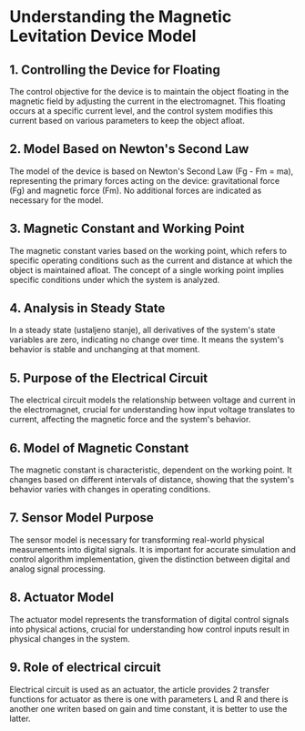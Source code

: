 # Understanding the Magnetic Levitation Device Model

## 1. Controlling the Device for Floating
The control objective for the device is to maintain the object floating in the magnetic field by
adjusting the current in the electromagnet. This floating occurs at a specific current level, 
and the control system modifies this current based on various parameters to keep the object afloat.

## 2. Model Based on Newton's Second Law
The model of the device is based on Newton's Second Law (Fg - Fm = ma), representing the primary
forces acting on the device: gravitational force (Fg) and magnetic force (Fm). No additional forces
are indicated as necessary for the model.

## 3. Magnetic Constant and Working Point
The magnetic constant varies based on the working point, which refers to specific operating conditions
such as the current and distance at which the object is maintained afloat. The concept of a single
working point implies specific conditions under which the system is analyzed.

## 4. Analysis in Steady State
In a steady state (ustaljeno stanje), all derivatives of the system's state variables are zero,
indicating no change over time. It means the system's behavior is stable and unchanging at that moment.

## 5. Purpose of the Electrical Circuit
The electrical circuit models the relationship between voltage and current in the electromagnet, 
crucial for understanding how input voltage translates to current, affecting the magnetic force 
and the system's behavior.

## 6. Model of Magnetic Constant
The magnetic constant is characteristic, dependent on the working point. It changes based on 
different intervals of distance, showing that the system's behavior varies with changes in 
operating conditions.

## 7. Sensor Model Purpose
The sensor model is necessary for transforming real-world physical measurements into digital signals. 
It is important for accurate simulation and control algorithm implementation, given the distinction 
between digital and analog signal processing.

## 8. Actuator Model
The actuator model represents the transformation of digital control signals into physical actions, 
crucial for understanding how control inputs result in physical changes in the system.

## 9. Role of electrical circuit
Electrical circuit is used as an actuator, the article provides 2 transfer functions for actuator as there is one with parameters L and R and there is another one writen based on gain and time constant, it is better to use the latter. 
